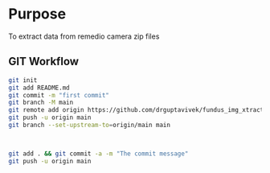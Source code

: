 
# Purpose

To extract data from remedio camera zip files


## GIT Workflow

```bash
git init
git add README.md
git commit -m "first commit"
git branch -M main
git remote add origin https://github.com/drguptavivek/fundus_img_xtract.git
git push -u origin main
git branch --set-upstream-to=origin/main main



git add . && git commit -a -m "The commit message"
git push -u origin main
```

